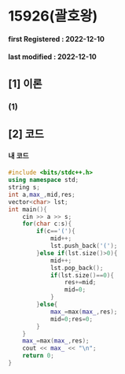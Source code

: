 # 15926(괄호왕)

#### **first Registered : 2022-12-10**

#### last modified : **2022-12-10**

## \[1] 이론

### (1)&#x20;

## \[2] 코드

#### 내 코드

```cpp
#include <bits/stdc++.h>
using namespace std;
string s;
int a,max_,mid,res;
vector<char> lst;
int main(){
    cin >> a >> s;
    for(char c:s){
        if(c=='('){
            mid++;
            lst.push_back('(');
        }else if(lst.size()>0){
            mid++;
            lst.pop_back();
            if(lst.size()==0){
                res+=mid;
                mid=0;
            }
        }else{
            max_=max(max_,res);
            mid=0;res=0;
        }
    }
    max_=max(max_,res);
    cout << max_ << "\n";
    return 0;
}
```
